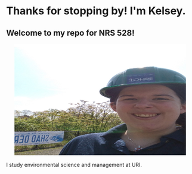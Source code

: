 # Thanks for stopping by! I'm Kelsey.
## **Welcome to my repo for NRS 528!**

<p align="center">
  <img width="460" height="300" src="https://github.com/KelseyTichenor/NRS528_Class/blob/main/Images/Yours%20Truly.jpg?raw=true">
</p>

I study environmental science and management at URI. 

